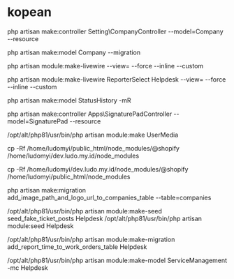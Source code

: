 # kopean

php artisan make:controller Setting\\CompanyController --model=Company --resource


php artisan make:model Company --migration


php artisan module:make-livewire <Component> <Module> --view= --force --inline --custom

php artisan module:make-livewire ReporterSelect Helpdesk --view= --force --inline --custom


php artisan make:model StatusHistory -mR

php artisan make:controller Apps\\SignaturePadController --model=SignaturePad --resource

/opt/alt/php81/usr/bin/php artisan module:make UserMedia

cp -Rf /home/ludomyi/public_html/node_modules/@shopify /home/ludomyi/dev.ludo.my.id/node_modules

cp -Rf /home/ludomyi/dev.ludo.my.id/node_modules/@shopify /home/ludomyi/public_html/node_modules

php artisan make:migration add_image_path_and_logo_url_to_companies_table --table=companies

/opt/alt/php81/usr/bin/php artisan module:make-seed seed_fake_ticket_posts Helpdesk
/opt/alt/php81/usr/bin/php artisan module:seed Helpdesk


/opt/alt/php81/usr/bin/php  artisan module:make-migration add_report_time_to_work_orders_table Helpdesk

/opt/alt/php81/usr/bin/php  artisan module:make-model ServiceManagement -mc Helpdesk